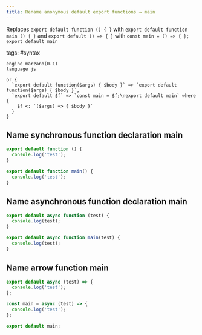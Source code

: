 ```yaml
---
title: Rename anonymous default export functions ⇒ main
---
```


Replaces `export default function () { }` with `export default function main () { }` and `export default () => { }` with `const main = () => { }; export default main`

tags: #syntax

```grit
engine marzano(0.1)
language js

or {
  `export default function($args) { $body }` => `export default function($args) { $body }`,
  `export default $f` => `const main = $f;\nexport default main` where {
    $f <: `($args) => { $body }`
  }
}
```

## Name synchronous function declaration main

```javascript
export default function () {
  console.log('test');
}
```

```typescript
export default function main() {
  console.log('test');
}
```

## Name asynchronous function declaration main

```javascript
export default async function (test) {
  console.log(test);
}
```

```typescript
export default async function main(test) {
  console.log(test);
}
```

## Name arrow function main

```javascript
export default async (test) => {
  console.log('test');
};
```

```typescript
const main = async (test) => {
  console.log('test');
};

export default main;
```
